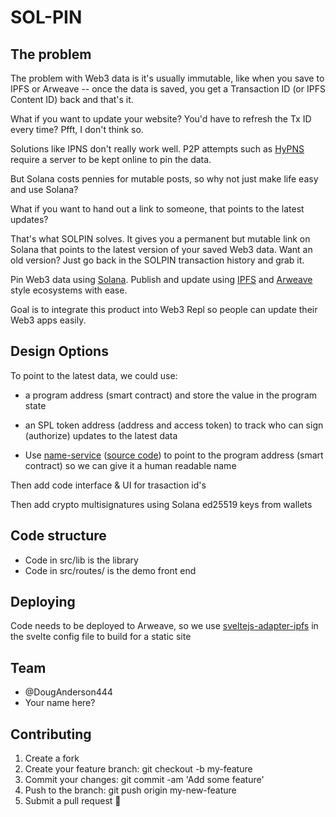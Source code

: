 # SOL-PIN

## The problem

The problem with Web3 data is it's usually immutable, like when you save to IPFS or Arweave -- once the data is saved, you get a Transaction ID (or IPFS Content ID) back and that's it. 

What if you want to update your website? You'd have to refresh the Tx ID every time? Pfft, I don't think so.

Solutions like IPNS don't really work well. P2P attempts such as [HyPNS](https://github.com/DougAnderson444/hypns) require a server to be kept online to pin the data.

But Solana costs pennies for mutable posts, so why not just make life easy and use Solana?

What if you want to hand out a link to someone, that points to the latest updates?

That's what SOLPIN solves. It gives you a permanent but mutable link on Solana that points to the latest version of your saved Web3 data. Want an old version? Just go back in the SOLPIN transaction history and grab it.


Pin Web3 data using [Solana](https://solana.com/). Publish and update using [IPFS](https://ipfs.io/) and [Arweave](https://www.arweave.org/) style ecosystems with ease.

Goal is to integrate this product into Web3 Repl so people can update their Web3 apps easily.

## Design Options

To point to the latest data, we could use:

- a program address (smart contract) and store the value in the program state

- an SPL token address (address and access token) to track who can sign (authorize) updates to the latest data

- Use [name-service](https://spl.solana.com/name-service) ([source code](https://github.com/solana-labs/solana-program-library/tree/master/name-service/js/src)) to point to the program address (smart contract) so we can give it a human readable name

Then add code interface & UI for trasaction id's

Then add crypto multisignatures using Solana ed25519 keys from wallets

## Code structure

- Code in src/lib is the library
- Code in src/routes/ is the demo front end

## Deploying

Code needs to be deployed to Arweave, so we use [sveltejs-adapter-ipfs](https://github.com/wighawag/sveltejs-adapter-ipfs) in the svelte config file to build for a static site

## Team

- @DougAnderson444
- Your name here?

## Contributing

1. Create a fork
2. Create your feature branch: git checkout -b my-feature
3. Commit your changes: git commit -am 'Add some feature'
4. Push to the branch: git push origin my-new-feature
5. Submit a pull request 🚀